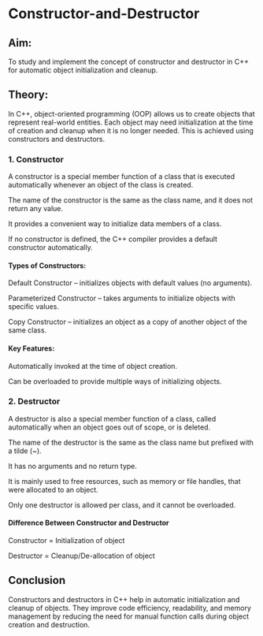 # Constructor-and-Destructor
## Aim:
To study and implement the concept of constructor and destructor in C++ for automatic object initialization and cleanup.

## Theory:

In C++, object-oriented programming (OOP) allows us to create objects that represent real-world entities. Each object may need initialization at the time of creation and cleanup when it is no longer needed. This is achieved using constructors and destructors.

### 1. Constructor

A constructor is a special member function of a class that is executed automatically whenever an object of the class is created.

The name of the constructor is the same as the class name, and it does not return any value.

It provides a convenient way to initialize data members of a class.

If no constructor is defined, the C++ compiler provides a default constructor automatically.

#### Types of Constructors:

Default Constructor – initializes objects with default values (no arguments).

Parameterized Constructor – takes arguments to initialize objects with specific values.

Copy Constructor – initializes an object as a copy of another object of the same class.

#### Key Features:

Automatically invoked at the time of object creation.

Can be overloaded to provide multiple ways of initializing objects.

### 2. Destructor

A destructor is also a special member function of a class, called automatically when an object goes out of scope, or is deleted.

The name of the destructor is the same as the class name but prefixed with a tilde (~).

It has no arguments and no return type.

It is mainly used to free resources, such as memory or file handles, that were allocated to an object.

Only one destructor is allowed per class, and it cannot be overloaded.

#### Difference Between Constructor and Destructor

Constructor = Initialization of object

Destructor = Cleanup/De-allocation of object



## Conclusion

Constructors and destructors in C++ help in automatic initialization and cleanup of objects.
They improve code efficiency, readability, and memory management by reducing the need for manual function calls during object creation and destruction.
